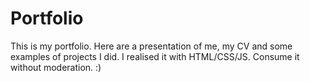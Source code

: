 # Portfolio
This is my portfolio. Here are a presentation of me, my CV and some examples of projects I did.
I realised it with HTML/CSS/JS.
Consume it without moderation. :)

